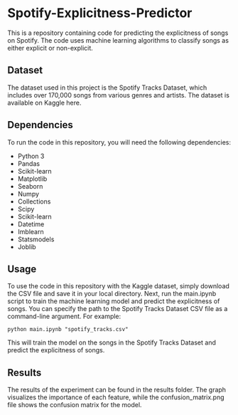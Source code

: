 # Spotify-Explicitness-Predictor
This is a repository containing code for predicting the explicitness of songs on Spotify. The code uses machine learning algorithms to classify songs as either explicit or non-explicit.

## Dataset
The dataset used in this project is the Spotify Tracks Dataset, which includes over 170,000 songs from various genres and artists. The dataset is available on Kaggle here.

## Dependencies
To run the code in this repository, you will need the following dependencies:

* Python 3
* Pandas
* Scikit-learn
* Matplotlib
* Seaborn
* Numpy
* Collections
* Scipy
* Scikit-learn
* Datetime
* Imblearn
* Statsmodels
* Joblib

## Usage

To use the code in this repository with the Kaggle dataset, simply download the CSV file and save it in your local directory. Next, run the main.ipynb script to train the machine learning model and predict the explicitness of songs. You can specify the path to the Spotify Tracks Dataset CSV file as a command-line argument. For example:

```
python main.ipynb "spotify_tracks.csv"
```

This will train the model on the songs in the Spotify Tracks Dataset and predict the explicitness of songs.

## Results
The results of the experiment can be found in the results folder. The graph visualizes the importance of each feature, while the confusion_matrix.png file shows the confusion matrix for the model.

